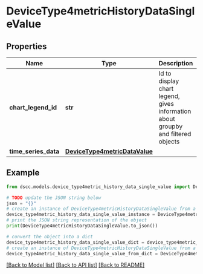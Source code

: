 # DeviceType4metricHistoryDataSingleValue


## Properties

Name | Type | Description | Notes
------------ | ------------- | ------------- | -------------
**chart_legend_id** | **str** | Id to display chart legend, gives information about groupby and filtered objects | [optional] 
**time_series_data** | [**DeviceType4metricDataValue**](DeviceType4metricDataValue.md) |  | [optional] 

## Example

```python
from dscc.models.device_type4metric_history_data_single_value import DeviceType4metricHistoryDataSingleValue

# TODO update the JSON string below
json = "{}"
# create an instance of DeviceType4metricHistoryDataSingleValue from a JSON string
device_type4metric_history_data_single_value_instance = DeviceType4metricHistoryDataSingleValue.from_json(json)
# print the JSON string representation of the object
print(DeviceType4metricHistoryDataSingleValue.to_json())

# convert the object into a dict
device_type4metric_history_data_single_value_dict = device_type4metric_history_data_single_value_instance.to_dict()
# create an instance of DeviceType4metricHistoryDataSingleValue from a dict
device_type4metric_history_data_single_value_from_dict = DeviceType4metricHistoryDataSingleValue.from_dict(device_type4metric_history_data_single_value_dict)
```
[[Back to Model list]](../README.md#documentation-for-models) [[Back to API list]](../README.md#documentation-for-api-endpoints) [[Back to README]](../README.md)


